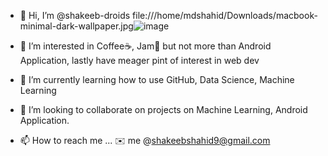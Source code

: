 - 👋 Hi, I’m @shakeeb-droids
file:///home/mdshahid/Downloads/macbook-minimal-dark-wallpaper.jpg![image](https://user-images.githubusercontent.com/73432464/122635840-b19e9800-d103-11eb-9079-04f72936e630.png)


- 👀 I’m interested in Coffee☕, Jam🍓 but not more than Android Application, lastly have meager pint of interest in web dev
- 🌱 I’m currently learning how to use GitHub, Data Science, Machine Learning
- 💞️ I’m looking to collaborate on projects on Machine Learning, Android Application.
- 📫 How to reach me ... ✉️ me @shakeebshahid9@gmail.com


<!---
shakeeb-droids/shakeeb-droids is a ✨ special ✨ repository because its `README.md` (this file) appears on your GitHub profile.
You can click the Preview link to take a look at your changes.
--->
